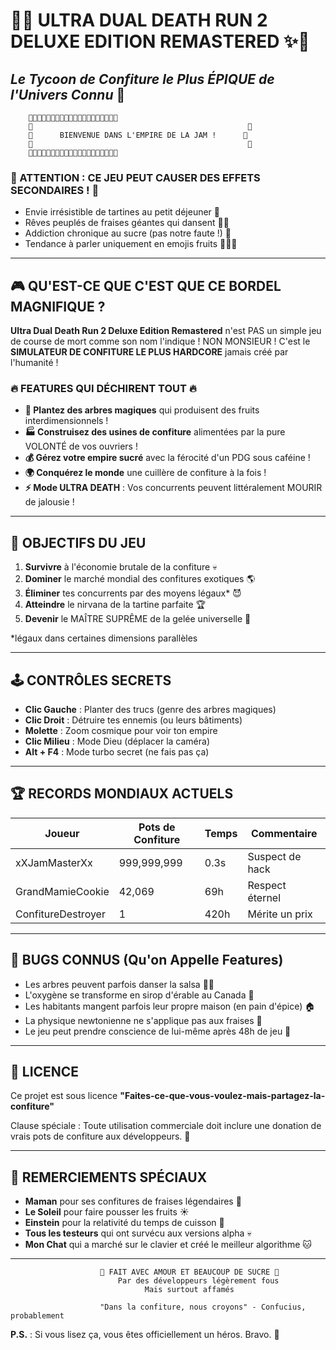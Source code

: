# 🍓✨ ULTRA DUAL DEATH RUN 2 DELUXE EDITION REMASTERED ✨🍓
## *Le Tycoon de Confiture le Plus ÉPIQUE de l'Univers Connu* 🌟

```
    🍯🍓🍯🍓🍯🍓🍯🍓🍯🍓🍯🍓🍯🍓🍯🍓🍯🍓🍯🍓
    🍓                                                🍓
    🍯      BIENVENUE DANS L'EMPIRE DE LA JAM !      🍯
    🍓                                                🍓
    🍯🍓🍯🍓🍯🍓🍯🍓🍯🍓🍯🍓🍯🍓🍯🍓🍯🍓🍯🍓
```

### 🚨 ATTENTION : CE JEU PEUT CAUSER DES EFFETS SECONDAIRES ! 🚨
- Envie irrésistible de tartines au petit déjeuner 🍞
- Rêves peuplés de fraises géantes qui dansent 💃🍓
- Addiction chronique au sucre (pas notre faute !) 🍬
- Tendance à parler uniquement en emojis fruits 🍑🥝🍊

---

## 🎮 QU'EST-CE QUE C'EST QUE CE BORDEL MAGNIFIQUE ?

**Ultra Dual Death Run 2 Deluxe Edition Remastered** n'est PAS un simple jeu de course de mort comme son nom l'indique ! 
NON MONSIEUR ! C'est le **SIMULATEUR DE CONFITURE LE PLUS HARDCORE** jamais créé par l'humanité ! 

### 🔥 FEATURES QUI DÉCHIRENT TOUT 🔥

- **🌳 Plantez des arbres magiques** qui produisent des fruits interdimensionnels !
- **🏭 Construisez des usines de confiture** alimentées par la pure VOLONTÉ de vos ouvriers !
- **💰 Gérez votre empire sucré** avec la férocité d'un PDG sous caféine !
- **🌍 Conquérez le monde** une cuillère de confiture à la fois !
- **⚡ Mode ULTRA DEATH** : Vos concurrents peuvent littéralement MOURIR de jalousie !

---

## 🎯 OBJECTIFS DU JEU

1. **Survivre** à l'économie brutale de la confiture 💀
2. **Dominer** le marché mondial des confitures exotiques 🌎
3. **Éliminer** tes concurrents par des moyens légaux* 😈
4. **Atteindre** le nirvana de la tartine parfaite 🏆
5. **Devenir** le MAÎTRE SUPRÊME de la gelée universelle 👑

*légaux dans certaines dimensions parallèles

---

## 🕹️ CONTRÔLES SECRETS

- **Clic Gauche** : Planter des trucs (genre des arbres magiques)
- **Clic Droit** : Détruire tes ennemis (ou leurs bâtiments)
- **Molette** : Zoom cosmique pour voir ton empire
- **Clic Milieu** : Mode Dieu (déplacer la caméra)
- **Alt + F4** : Mode turbo secret (ne fais pas ça)

---

## 🏆 RECORDS MONDIAUX ACTUELS

| Joueur | Pots de Confiture | Temps | Commentaire |
|--------|-------------------|-------|-------------|
| xXJamMasterXx | 999,999,999 | 0.3s | Suspect de hack |
| GrandMamieCookie | 42,069 | 69h | Respect éternel |
| ConfitureDestroyer | 1 | 420h | Mérite un prix |

---

## 🐛 BUGS CONNUS (Qu'on Appelle Features)

- Les arbres peuvent parfois danser la salsa 💃🌳
- L'oxygène se transforme en sirop d'érable au Canada 🍁
- Les habitants mangent parfois leur propre maison (en pain d'épice) 🏠
- La physique newtonienne ne s'applique pas aux fraises 🍓
- Le jeu peut prendre conscience de lui-même après 48h de jeu 🤖

---

## 📜 LICENCE

Ce projet est sous licence **"Faites-ce-que-vous-voulez-mais-partagez-la-confiture"** 

Clause spéciale : Toute utilisation commerciale doit inclure une donation de vrais pots de confiture aux développeurs. 🍯

---

## 🙏 REMERCIEMENTS SPÉCIAUX

- **Maman** pour ses confitures de fraises légendaires 👵
- **Le Soleil** pour faire pousser les fruits ☀️
- **Einstein** pour la relativité du temps de cuisson 🧠
- **Tous les testeurs** qui ont survécu aux versions alpha 💀
- **Mon Chat** qui a marché sur le clavier et créé le meilleur algorithme 🐱

---


```
                    🍓 FAIT AVEC AMOUR ET BEAUCOUP DE SUCRE 🍓
                        Par des développeurs légèrement fous
                              Mais surtout affamés
                                    
                    "Dans la confiture, nous croyons" - Confucius, probablement
```

**P.S.** : Si vous lisez ça, vous êtes officiellement un héros. Bravo. 🏅